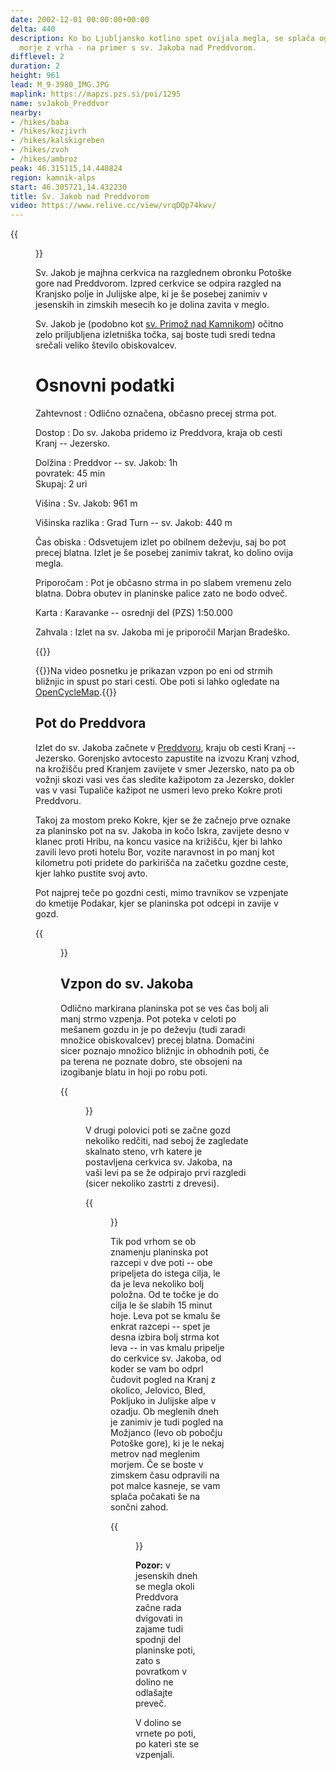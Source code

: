 ```yaml
---
date: 2002-12-01 00:00:00+00:00
delta: 440
description: Ko bo Ljubljansko kotlino spet ovijala megla, se splača ogledati megleno
  morje z vrha - na primer s sv. Jakoba nad Preddvorom.
difflevel: 2
duration: 2
height: 961
lead: M_9-3980_IMG.JPG
maplink: https://mapzs.pzs.si/poi/1295
name: svJakob_Preddvor
nearby:
- /hikes/baba
- /hikes/kozjivrh
- /hikes/kalskigreben
- /hikes/zvoh
- /hikes/ambroz
peak: 46.315115,14.440824
region: kamnik-alps
start: 46.305721,14.432230
title: Sv. Jakob nad Preddvorom
video: https://www.relive.cc/view/vrqDQp74kwv/
---
```

{{<figure src="M_9-3980_IMG.JPG">}}

Sv. Jakob je majhna cerkvica na razglednem obronku Potoške gore nad Preddvorom. Izpred cerkvice se odpira razgled na Kranjsko polje in Julijske alpe, ki je še posebej zanimiv v jesenskih in zimskih mesecih ko je dolina zavita v meglo.

Sv. Jakob je (podobno kot [sv. Primož nad Kamnikom](../svprimoz_kamnik/)) očitno zelo priljubljena izletniška točka, saj boste tudi sredi tedna srečali veliko število obiskovalcev.

Osnovni podatki
===============

Zahtevnost
:   Odlično označena, občasno precej strma pot.

Dostop
:   Do sv. Jakoba pridemo iz Preddvora, kraja ob cesti Kranj -- Jezersko.

Dolžina
:   Preddvor -- sv. Jakob: 1h\
    povratek: 45 min\
    Skupaj: 2 uri

Višina
:   Sv. Jakob: 961 m

Višinska razlika
:   Grad Turn -- sv. Jakob: 440 m

Čas obiska
:   Odsvetujem izlet po obilnem deževju, saj bo pot precej blatna. Izlet je še posebej zanimiv takrat, ko dolino ovija megla.

Priporočam
:   Pot je občasno strma in po slabem vremenu zelo blatna. Dobra obutev in planinske palice zato ne bodo odveč.

Karta
:   Karavanke -- osrednji del (PZS) 1:50.000

Zahvala
: Izlet na sv. Jakoba mi je priporočil Marjan Bradeško.

{{<hike-details-extra>}}

{{<note warn>}}Na video posnetku je prikazan vzpon po eni od strmih bližnjic in spust po stari cesti. Obe poti si lahko ogledate na [OpenCycleMap](https://www.opencyclemap.org/?zoom=16&lat=46.31002&lon=14.44204&layers=B0000).{{</note>}}
 
Pot do Preddvora
----------------

Izlet do sv. Jakoba začnete v [Preddvoru](http://www.preddvor.si/), kraju ob cesti Kranj -- Jezersko. Gorenjsko avtocesto zapustite na izvozu Kranj vzhod, na krožišču pred Kranjem zavijete v smer Jezersko, nato pa ob vožnji skozi vasi ves čas sledite kažipotom za Jezersko, dokler vas v vasi Tupaliče kažipot ne usmeri levo preko Kokre proti Preddvoru.

Takoj za mostom preko Kokre, kjer se že začnejo prve oznake za planinsko pot na sv. Jakoba in kočo Iskra, zavijete desno v klanec proti Hribu, na koncu vasice na križišču, kjer bi lahko zavili levo proti hotelu Bor, vozite naravnost in po manj kot kilometru poti pridete do parkirišča na začetku gozdne ceste, kjer lahko pustite svoj avto.

Pot najprej teče po gozdni cesti, mimo travnikov se vzpenjate do kmetije Podakar, kjer se planinska pot odcepi in zavije v gozd.

{{<figure src="M_9-3974_IMG.JPG">}}

Vzpon do sv. Jakoba
-------------------

Odlično markirana planinska pot se ves čas bolj ali manj strmo vzpenja. Pot poteka v celoti po mešanem gozdu in je po deževju (tudi zaradi množice obiskovalcev) precej blatna. Domačini sicer poznajo množico bližnjic in obhodnih poti, če pa terena ne poznate dobro, ste obsojeni na izogibanje blatu in hoji po robu poti.

{{<figure src="M_9-3976_IMG.JPG">}}

V drugi polovici poti se začne gozd nekoliko redčiti, nad seboj že zagledate skalnato steno, vrh katere je postavljena cerkvica sv. Jakoba, na vaši levi pa se že odpirajo prvi razgledi (sicer nekoliko zastrti z drevesi).

{{<figure src="M_9-3978_IMG.JPG" caption="Prvi razgledi">}}

Tik pod vrhom se ob znamenju planinska pot razcepi v dve poti -- obe pripeljeta do istega cilja, le da je leva nekoliko bolj položna. Od te točke je do cilja le še slabih 15 minut hoje. Leva pot se kmalu še enkrat razcepi -- spet je desna izbira bolj strma kot leva -- in vas kmalu pripelje do cerkvice sv. Jakoba, od koder se vam bo odprl čudovit pogled na Kranj z okolico, Jelovico, Bled, Pokljuko in Julijske alpe v ozadju. Ob meglenih dneh je zanimiv je tudi pogled na Možjanco (levo ob pobočju Potoške gore), ki je le nekaj metrov nad meglenim morjem. Če se boste v zimskem času odpravili na pot malce kasneje, se vam splača počakati še na sončni zahod.

{{<figure src="M_9-3980_IMG.JPG" caption="sv. Jakob">}}

**Pozor:** v jesenskih dneh se megla okoli Preddvora začne rada dvigovati in zajame tudi spodnji del planinske poti, zato s povratkom v dolino ne odlašajte preveč.

V dolino se vrnete po poti, po kateri ste se vzpenjali.
